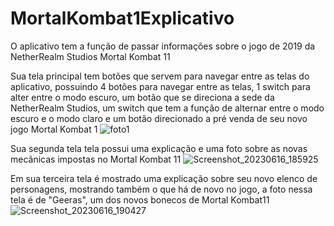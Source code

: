 # MortalKombat1Explicativo
O aplicativo tem a função de passar informações sobre o jogo de 2019 da NetherRealm Studios Mortal Kombat 11

Sua tela principal tem botões que servem para navegar entre as telas do aplicativo, possuindo 4 botões para navegar entre as telas, 1 switch para alter entre o modo escuro, um botão que se direciona a sede da NetherRealm Studios, um switch que tem a função de alternar entre o modo escuro e o modo claro e um botão direcionado a pré venda de seu novo jogo Mortal Kombat 1
![foto1](https://github.com/pedroribeiro07/MortalKombat1Explicativo/assets/106094573/42ec95d9-aa89-4758-b551-5e4051c40d2c)

Sua segunda tela tela possui uma explicação e uma foto sobre as novas mecãnicas impostas no Mortal Kombat 11
![Screenshot_20230616_185925](https://github.com/pedroribeiro07/MortalKombat1Explicativo/assets/106094573/fb49f0bc-1184-489d-a924-720190f1c35c)

Em sua terceira tela é mostrado uma explicação sobre seu novo elenco de personagens, mostrando também o que há de novo no jogo, a foto nessa tela é  de "Geeras", um dos novos bonecos de Mortal Kombat11
![Screenshot_20230616_190427](https://github.com/pedroribeiro07/MortalKombat11Explicativo/assets/106094573/a0339e5e-fd54-4954-8b1f-e39bd5b7ff40)




